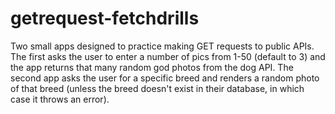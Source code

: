 # getrequest-fetchdrills

Two small apps designed to practice making GET requests to public APIs. The first asks the user to enter a number of pics from 1-50 (default to 3) and the app returns that many random god photos from the dog API. The second app asks the user for a specific breed and renders a random photo of that breed (unless the breed doesn't exist in their database, in which case it throws an error).
